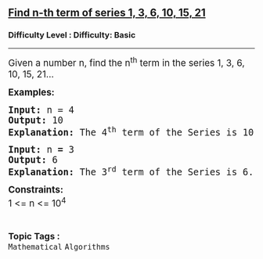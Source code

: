 <h2><a href="https://www.geeksforgeeks.org/problems/find-n-th-term-of-series-1-3-6-10-15-215506/1">Find n-th term of series 1, 3, 6, 10, 15, 21</a></h2><h3>Difficulty Level : Difficulty: Basic</h3><hr><div class="problems_problem_content__Xm_eO"><p><span style="font-size: 14pt;">Given a number n, find the n<sup>th</sup> term in the series 1, 3, 6, 10, 15, 21…</span></p>
<p><span style="font-size: 14pt;"><strong>Examples:</strong></span></p>
<pre><span style="font-size: 14pt;"><strong>Input:</strong> n = 4 
<strong>Output: </strong>10
<strong>Explanation: </strong>The 4<sup>th</sup> term of the Series is 10.</span></pre>
<pre><span style="font-size: 14pt;"><strong>Input:</strong> n<strong> = </strong>3 
<strong>Output: </strong>6
<strong>Explanation: </strong>The 3<sup>rd</sup> term of the Series is 6.</span></pre>
<p><span style="font-size: 14pt;"><strong>Constraints:</strong></span><br><span style="font-size: 14pt;">1 &lt;= n &lt;= 10<sup>4</sup></span></p></div><br><p><span style=font-size:18px><strong>Topic Tags : </strong><br><code>Mathematical</code>&nbsp;<code>Algorithms</code>&nbsp;